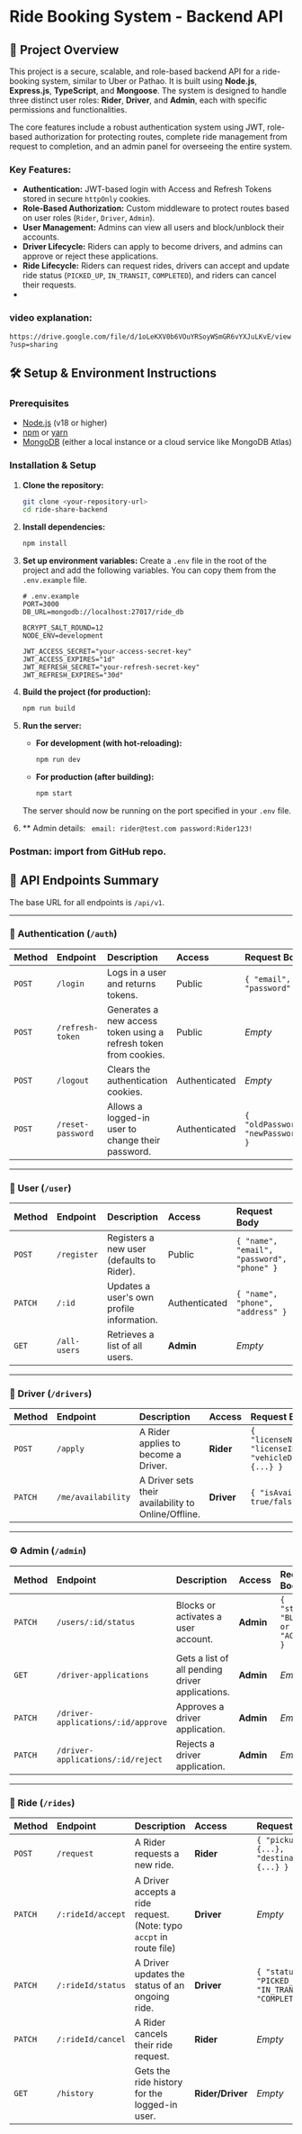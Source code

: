 # Ride Booking System - Backend API

## 🎯 Project Overview

This project is a secure, scalable, and role-based backend API for a ride-booking system, similar to Uber or Pathao. It is built using **Node.js**, **Express.js**, **TypeScript**, and **Mongoose**. The system is designed to handle three distinct user roles: **Rider**, **Driver**, and **Admin**, each with specific permissions and functionalities.

The core features include a robust authentication system using JWT, role-based authorization for protecting routes, complete ride management from request to completion, and an admin panel for overseeing the entire system.

### Key Features:
-   **Authentication:** JWT-based login with Access and Refresh Tokens stored in secure `httpOnly` cookies.
-   **Role-Based Authorization:** Custom middleware to protect routes based on user roles (`Rider`, `Driver`, `Admin`).
-   **User Management:** Admins can view all users and block/unblock their accounts.
-   **Driver Lifecycle:** Riders can apply to become drivers, and admins can approve or reject these applications.
-   **Ride Lifecycle:** Riders can request rides, drivers can accept and update ride status (`PICKED_UP`, `IN_TRANSIT`, `COMPLETED`), and riders can cancel their requests.
-   
### video explanation: 
`https://drive.google.com/file/d/1oLeKXV0b6VOuYRSoyWSmGR6vYXJuLKvE/view?usp=sharing`

## 🛠️ Setup & Environment Instructions

### Prerequisites
-   [Node.js](https://nodejs.org/) (v18 or higher)
-   [npm](https://www.npmjs.com/) or [yarn](https://yarnpkg.com/)
-   [MongoDB](https://www.mongodb.com/) (either a local instance or a cloud service like MongoDB Atlas)

### Installation & Setup

1.  **Clone the repository:**
    ```bash
    git clone <your-repository-url>
    cd ride-share-backend
    ```

2.  **Install dependencies:**
    ```bash
    npm install
    ```

3.  **Set up environment variables:**
    Create a `.env` file in the root of the project and add the following variables. You can copy them from the `.env.example` file.

    ```env
    # .env.example
    PORT=3000
    DB_URL=mongodb://localhost:27017/ride_db

    BCRYPT_SALT_ROUND=12
    NODE_ENV=development

    JWT_ACCESS_SECRET="your-access-secret-key"
    JWT_ACCESS_EXPIRES="1d"
    JWT_REFRESH_SECRET="your-refresh-secret-key"
    JWT_REFRESH_EXPIRES="30d"
    ```

4.  **Build the project (for production):**
    ```bash
    npm run build
    ```

5.  **Run the server:**
    -   **For development (with hot-reloading):**
        ```bash
        npm run dev
        ```
    -   **For production (after building):**
        ```bash
        npm start
        ```
    The server should now be running on the port specified in your `.env` file.
7. ** Admin details: `
email: rider@test.com
password:Rider123!`
### Postman: import from GitHub repo.

## 🔁 API Endpoints Summary

The base URL for all endpoints is `/api/v1`.

---

### 🔐 Authentication (`/auth`)

| Method | Endpoint             | Description                                | Access      | Request Body              |
| :----- | :------------------- | :----------------------------------------- | :---------- | :------------------------ |
| `POST` | `/login`             | Logs in a user and returns tokens.         | Public      | `{ "email", "password" }` |
| `POST` | `/refresh-token`     | Generates a new access token using a refresh token from cookies. | Public      | _Empty_                   |
| `POST` | `/logout`            | Clears the authentication cookies.         | Authenticated | _Empty_                   |
| `POST` | `/reset-password`    | Allows a logged-in user to change their password. | Authenticated | `{ "oldPassword", "newPassword" }` |

---

### 🧍 User (`/user`)

| Method | Endpoint          | Description                                | Access      | Request Body              |
| :----- | :---------------- | :----------------------------------------- | :---------- | :------------------------ |
| `POST` | `/register`       | Registers a new user (defaults to Rider).  | Public      | `{ "name", "email", "password", "phone" }` |
| `PATCH`| `/:id`            | Updates a user's own profile information.  | Authenticated | `{ "name", "phone", "address" }` |
| `GET`  | `/all-users`      | Retrieves a list of all users.             | **Admin** | _Empty_                   |

---

### 🚕 Driver (`/drivers`)

| Method | Endpoint             | Description                                | Access      | Request Body              |
| :----- | :------------------- | :----------------------------------------- | :---------- | :------------------------ |
| `POST` | `/apply`             | A Rider applies to become a Driver.        | **Rider** | `{ "licenseNumber", "licenseImage", "vehicleDetails": {...} }` |
| `PATCH`| `/me/availability`   | A Driver sets their availability to Online/Offline. | **Driver** | `{ "isAvailable": true/false }` |

---

### ⚙️ Admin (`/admin`)

| Method | Endpoint                            | Description                                | Access      | Request Body              |
| :----- | :---------------------------------- | :----------------------------------------- | :---------- | :------------------------ |
| `PATCH`| `/users/:id/status`                 | Blocks or activates a user account.        | **Admin** | `{ "status": "BLOCK" or "ACTIVE" }` |
| `GET`  | `/driver-applications`              | Gets a list of all pending driver applications. | **Admin** | _Empty_                   |
| `PATCH`| `/driver-applications/:id/approve`  | Approves a driver application.             | **Admin** | _Empty_                   |
| `PATCH`| `/driver-applications/:id/reject`   | Rejects a driver application.              | **Admin** | _Empty_                   |

---

### 🚗 Ride (`/rides`)

| Method | Endpoint             | Description                                | Access          | Request Body              |
| :----- | :------------------- | :----------------------------------------- | :-------------- | :------------------------ |
| `POST` | `/request`           | A Rider requests a new ride.               | **Rider** | `{ "pickupLocation": {...}, "destinationLocation": {...} }` |
| `PATCH`| `/:rideId/accept`    | A Driver accepts a ride request. (Note: typo `accpt` in route file) | **Driver** | _Empty_                   |
| `PATCH`| `/:rideId/status`    | A Driver updates the status of an ongoing ride. | **Driver** | `{ "status": "PICKED_UP" or "IN_TRANSIT" or "COMPLETED" }` |
| `PATCH`| `/:rideId/cancel`    | A Rider cancels their ride request.        | **Rider** | _Empty_                   |
| `GET`  | `/history`           | Gets the ride history for the logged-in user. | **Rider/Driver**| _Empty_                   |
